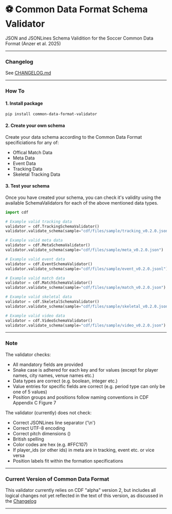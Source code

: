 # ⚽ Common Data Format Schema Validator
JSON and JSONLines Schema Validition for the Soccer Common Data Format (Anzer et al. 2025)

---

### Changelog

See [CHANGELOG.md](https://github.com/UnravelSports/common-data-format-validator/blob/main/CHANGELOG.md)

----

### How To

#### 1. Install package

`pip install common-data-format-validator`

#### 2. Create your own schema
Create your data schema according to the Common Data Format specificiations for any of:
- Offical Match Data
- Meta Data
- Event Data
- Tracking Data
- Skeletal Tracking Data

#### 3. Test your schema
Once you have created your schema, you can check it's validity using the available SchemaValidators for each of the above mentioned data types.

```python
import cdf

# Example valid tracking data
validator = cdf.TrackingSchemaValidator()
validator.validate_schema(sample="cdf/files/sample/tracking_v0.2.0.jsonl")

# Example valid meta data
validator = cdf.MetaSchemaValidator()
validator.validate_schema(sample="cdf/files/sample/meta_v0.2.0.json")

# Example valid event data
validator = cdf.EventSchemaValidator()
validator.validate_schema(sample="cdf/files/sample/event_v0.2.0.jsonl")

# Example valid match data
validator = cdf.MatchSchemaValidator()
validator.validate_schema(sample="cdf/files/sample/match_v0.2.0.json")

# Example valid skeletal data
validator = cdf.SkeletalSchemaValidator()
validator.validate_schema(sample="cdf/files/sample/skeletal_v0.2.0.jsonl")

# Example valid video data
validator = cdf.VideoSchemaValidator()
validator.validate_schema(sample="cdf/files/sample/video_v0.2.0.json")
```

----

### Note

The validator checks:
- All mandatory fields are provided
- Snake case is adhered for each key and for values (except for player names, city names, venue names etc.)
- Data types are correct (e.g. boolean, integer etc.)
- Value entries for specific fields are correct (e.g. period type can only be one of 5 values)
- Position groups and positions follow naming conventions in CDF Appendix C Figure 7

The validator (currently) does not check:
- Correct JSONLines line separator ('\n')
- Correct UTF-8 encoding
- Correct pitch dimensions ()
- British spelling
- Color codes are hex (e.g. #FFC107)
- If player_ids (or other ids) in meta are in tracking, event etc. or vice versa
- Position labels fit within the formation specifications


----

### Current Version of Common Data Format

This validator currently relies on CDF "alpha" version 2, but includes all logical changes not yet reflected in the text of this version, as discussed in the [Changelog](https://github.com/UnravelSports/common-data-format-validator/blob/main/CHANGELOG.md)

----

